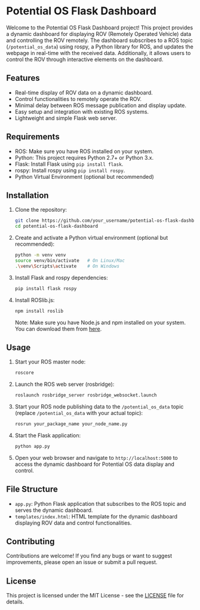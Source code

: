 # Potential OS Flask Dashboard

Welcome to the Potential OS Flask Dashboard project! This project provides a dynamic dashboard for displaying ROV (Remotely Operated Vehicle) data and controlling the ROV remotely. The dashboard subscribes to a ROS topic (`/potential_os_data`) using rospy, a Python library for ROS, and updates the webpage in real-time with the received data. Additionally, it allows users to control the ROV through interactive elements on the dashboard.

## Features

- Real-time display of ROV data on a dynamic dashboard.
- Control functionalities to remotely operate the ROV.
- Minimal delay between ROS message publication and display update.
- Easy setup and integration with existing ROS systems.
- Lightweight and simple Flask web server.

## Requirements

- ROS: Make sure you have ROS installed on your system.
- Python: This project requires Python 2.7+ or Python 3.x.
- Flask: Install Flask using `pip install flask`.
- rospy: Install rospy using `pip install rospy`.
- Python Virtual Environment (optional but recommended)

## Installation

1. Clone the repository:

    ```bash
    git clone https://github.com/your_username/potential-os-flask-dashboard.git
    cd potential-os-flask-dashboard
    ```

2. Create and activate a Python virtual environment (optional but recommended):

    ```bash
    python -m venv venv
    source venv/bin/activate   # On Linux/Mac
    .\venv\Scripts\activate    # On Windows
    ```

3. Install Flask and rospy dependencies:

    ```bash
    pip install flask rospy
    ```

4. Install ROSlib.js:

    ```bash
    npm install roslib
    ```

    Note: Make sure you have Node.js and npm installed on your system. You can download them from [here](https://nodejs.org/).

## Usage

1. Start your ROS master node:

    ```bash
    roscore
    ```

2. Launch the ROS web server (rosbridge):

    ```bash
    roslaunch rosbridge_server rosbridge_websocket.launch
    ```

3. Start your ROS node publishing data to the `/potential_os_data` topic (replace `/potential_os_data` with your actual topic):

    ```bash
    rosrun your_package_name your_node_name.py
    ```

4. Start the Flask application:

    ```bash
    python app.py
    ```

5. Open your web browser and navigate to `http://localhost:5000` to access the dynamic dashboard for Potential OS data display and control.

## File Structure

- `app.py`: Python Flask application that subscribes to the ROS topic and serves the dynamic dashboard.
- `templates/index.html`: HTML template for the dynamic dashboard displaying ROV data and control functionalities.

## Contributing

Contributions are welcome! If you find any bugs or want to suggest improvements, please open an issue or submit a pull request.

## License

This project is licensed under the MIT License - see the [LICENSE](LICENSE) file for details.
